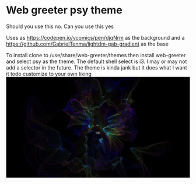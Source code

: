 # Web greeter psy theme

Should you use this no. Can you use this yes

Uses as https://codepen.io/vcomics/pen/djqNrm as the background and a https://github.com/GabrielTenma/lightdm-gab-gradient as the base

To install clone to /use/share/web-greeter/themes then install web-greeter and select psy as the theme. The default shell select is i3. I may or may not add a selector in the future. The theme is kinda jank but it does what I want it todo customize to your own liking
![Screenshot](https://raw.githubusercontent.com/112RG/web-greeter-psy/master/screenshot.jpg)
